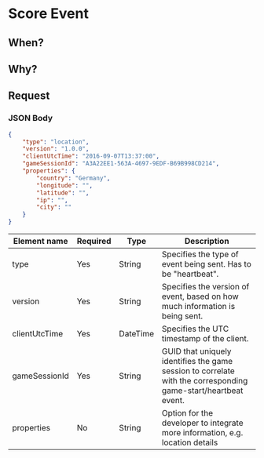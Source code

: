 # Score Event

## When?

## Why?

## Request

### JSON Body
```json
{
    "type": "location",
    "version": "1.0.0",
    "clientUtcTime": "2016-09-07T13:37:00",
    "gameSessionId": "A3A22EE1-563A-4697-9EDF-B69B998CD214",
    "properties": {
        "country": "Germany",
        "longitude": "",
        "latitude": "",
        "ip": "",
        "city": ""
    }
}
```

Element name       | Required | Type   | Description
------------------ | -------- | ------ | -----------
type              | Yes      | String | Specifies the type of event being sent. Has to be "heartbeat".
version            | Yes      | String | Specifies the version of event, based on how much information is being sent.
clientUtcTime      | Yes      | DateTime | Specifies the UTC timestamp of the client.
gameSessionId      | Yes      | String | GUID that uniquely identifies the game session to correlate with the corresponding game-start/heartbeat event.
properties         | No       | String | Option for the developer to integrate more information, e.g. location details